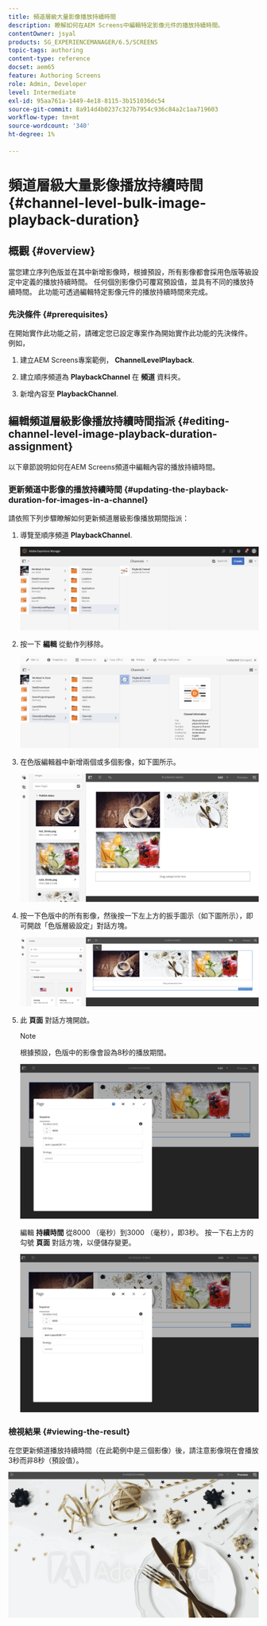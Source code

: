 ```yaml
---
title: 頻道層級大量影像播放持續時間
description: 瞭解如何在AEM Screens中編輯特定影像元件的播放持續時間。
contentOwner: jsyal
products: SG_EXPERIENCEMANAGER/6.5/SCREENS
topic-tags: authoring
content-type: reference
docset: aem65
feature: Authoring Screens
role: Admin, Developer
level: Intermediate
exl-id: 95aa761a-1449-4e18-8115-3b151036dc54
source-git-commit: 8a914d4b0237c327b7954c936c84a2c1aa719603
workflow-type: tm+mt
source-wordcount: '340'
ht-degree: 1%

---
```


# 頻道層級大量影像播放持續時間 {#channel-level-bulk-image-playback-duration}

## 概觀 {#overview}

當您建立序列色版並在其中新增影像時，根據預設，所有影像都會採用色版等級設定中定義的播放持續時間。 任何個別影像仍可覆寫預設值，並具有不同的播放持續時間。 此功能可透過編輯特定影像元件的播放持續時間來完成。

### 先決條件 {#prerequisites}

在開始實作此功能之前，請確定您已設定專案作為開始實作此功能的先決條件。 例如，

1. 建立AEM Screens專案範例， **ChannelLevelPlayback**.

1. 建立順序頻道為 **PlaybackChannel** 在 **頻道** 資料夾。

1. 新增內容至 **PlaybackChannel**.

## 編輯頻道層級影像播放持續時間指派 {#editing-channel-level-image-playback-duration-assignment}

以下章節說明如何在AEM Screens頻道中編輯內容的播放持續時間。

### 更新頻道中影像的播放持續時間 {#updating-the-playback-duration-for-images-in-a-channel}

請依照下列步驟瞭解如何更新頻道層級影像播放期間指派：

1. 導覽至順序頻道 **PlaybackChannel**.

   ![screen_shot_2019-06-24at62818pm](assets/screen_shot_2019-06-24at62818pm.png)

1. 按一下 **編輯** 從動作列移除。

   ![screen_shot_2019-06-24at70141pm](assets/screen_shot_2019-06-24at70141pm.png)

1. 在色版編輯器中新增兩個或多個影像，如下圖所示。

   ![screen_shot_2019-06-24at90534pm](assets/screen_shot_2019-06-24at90534pm.png)

1. 按一下色版中的所有影像，然後按一下左上方的扳手圖示（如下圖所示），即可開啟「色版層級設定」對話方塊。

   ![screen_shot_2019-06-25at95945am](assets/screen_shot_2019-06-25at95945am.png)

1. 此 **頁面** 對話方塊開啟。

   >[!NOTE]
   >根據預設，色版中的影像會設為8秒的播放期間。

   ![screen_shot_2019-06-25at100343am](assets/screen_shot_2019-06-25at100343am.png)

   編輯 **持續時間** 從8000 （毫秒）到3000 （毫秒），即3秒。 按一下右上方的勾號 **頁面** 對話方塊，以便儲存變更。

   ![screen_shot_2019-06-25at101527am](assets/screen_shot_2019-06-25at101527am.png)

### 檢視結果 {#viewing-the-result}

在您更新頻道播放持續時間（在此範例中是三個影像）後，請注意影像現在會播放3秒而非8秒（預設值）。

![channel_preview](assets/channel_preview.gif)
